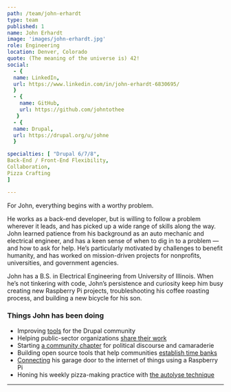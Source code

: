 ```yaml
---
path: /team/john-erhardt
type: team
published: 1
name: John Erhardt
image: 'images/john-erhardt.jpg'
role: Engineering
location: Denver, Colorado
quote: (The meaning of the universe is) 42!
social: 
  - {
  name: LinkedIn,
  url: https://www.linkedin.com/in/john-erhardt-6830695/
  }
  - {
    name: GitHub,
    url: https://github.com/johntothee
   }
  - {
  name: Drupal,
  url: https://drupal.org/u/johne
  }

specialties: [ "Drupal 6/7/8",
Back-End / Front-End Flexibility,
Collaboration,
Pizza Crafting
]

---
```

For John, everything begins with a worthy problem.

He works as a back-end developer, but is willing to follow a problem wherever it leads, and has picked up a wide range of skills along the way. John learned patience from his background as an auto mechanic and electrical engineer, and has a keen sense of when to dig in to a problem — and how to ask for help. He’s particularly motivated by challenges to benefit humanity, and has worked on mission-driven projects for nonprofits, universities, and government agencies. 

John has a B.S. in Electrical Engineering from University of Illinois. When he’s not tinkering with code, John’s persistence and curiosity keep him busy creating new Raspberry Pi projects, troubleshooting his coffee roasting process, and building a new bicycle for his son. 




### Things John has been doing
* Improving [tools](https://www.drupal.org/user/279550/track/code) for the Drupal community 
* Helping public-sector organizations [share their work](https://atendesigngroup.com/)
* Starting [a community chapter](http://livingliberally.org/drinking/about) for political discourse and camaraderie
* Building open source tools that help communities [establish time banks](https://timebanks.org/communityweaver3/)
* [Connecting](https://github.com/johntothee/garage) his garage door to the internet of things using a Raspberry Pi
* Honing his weekly pizza-making practice with [the autolyse technique](https://www.bakerybits.co.uk/resources/autolyse-what-why-how/)


-------------------------------

